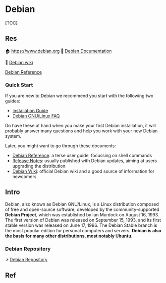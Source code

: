 # Debian

[TOC]



## Res
🏠 https://www.debian.org
📂 [Debian Documentation ](https://www.debian.org/doc/)

📄 [Debian wiki](https://wiki.debian.org/FrontPage)

[Debian Reference](https://www.debian.org/doc/manuals/debian-reference/)


### Quick Start
If you are new to Debian we recommend you start with the following two guides:
- [Installation Guide](https://www.debian.org/releases/stable/installmanual)
- [Debian GNU/Linux FAQ](https://www.debian.org/doc/manuals/debian-faq/)

Do have these at hand when you make your first Debian installation, it will probably answer many questions and help you work with your new Debian system.

Later, you might want to go through these documents:
- [Debian Reference](https://www.debian.org/doc/manuals/debian-reference/): a terse user guide, focussing on shell commands
- [Release Notes](https://www.debian.org/releases/stable/releasenotes): usually published with Debian updates, aiming at users upgrading the distribution
- [Debian Wiki](https://wiki.debian.org/): official Debian wiki and a good source of information for newcomers



## Intro
Debian, also known as Debian GNU/Linux, is a Linux distribution composed of free and open-source software, developed by the community-supported **Debian Project**, which was established by Ian Murdock on August 16, 1993. The first version of Debian was released on September 15, 1993, and its first stable version was released on June 17, 1996. The Debian Stable branch is the most popular edition for personal computers and servers. **Debian is also the basis for many other distributions, most notably Ubuntu.**


### Debian Repository
↗ [Debian Repository](../../../../🐚%20Shell/📦%20Package%20Management/Debian-based%20Package%20Management/Debian%20Repository.md)



## Ref
[The 11 Best Debian-based Linux Distributions]: https://www.tecmint.com/debian-based-linux-distributions/

